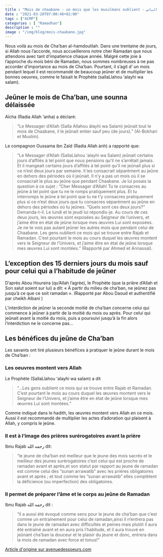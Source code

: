 ```yaml
---
title : "Mois de chaabane - un mois que les musulmans oublient - شهر شعبان - شهرٌ يغفل عنه الناس"
date : "2021-03-20T07:00:46+02:00"
tags : ["ACMP"]
categories : [ "Ramadhan"]
description : ""
image : "/img/blog/mois-chaabane.jpg"
---
```


Nous voilà au mois de Cha’ban al-hamdoulilah. Dans une trentaine de jours, si
Allah nous l’accorde, nous accueillerons notre cher Ramadan que nous attendons
avec tant d’impatience chaque année. Malgré cette joie à l’approche du mois béni
de Ramadan, nous sommes nombreuses à ne pas accorder d’importance au mois de
Cha’ban. Pourtant, il s’agit d’ un mois pendant lequel il est recommandé de
beaucoup jeûner et de multiplier les bonnes oeuvres, comme le faisait le
Prophète (sallaLlahou ‘alayhi wa salam).

## Jeûner le mois de Cha’ban, une sounna délaissée

Aïcha (Radia Allah ‘anha) a déclaré:

>“Le Messager d’Allah (Salla Allahou àlayhi
wa Salam) jeûnait tout le mois de Chaabane, il le jeûnait entier sauf peu (de
jours).” (Al-Bokhari et Muslim).

Le compagnon Oussama ibn Zaïd (Radia Allah ành) a rapporté que:

>“Le Messager d’Allah (SallaLlahou ‘alayhi wa Salam) jeûnait certains jours
d’affilés à tel point que nous pensions qu’il ne s’arrêtait jamais. Et il
mangeait certains jours d’affilés à tel point qu’il ne jeûnait plus si ce n’est
deux jours par semaine. Il les consacrait séparément au jeûne en dehors des
périodes où il jeûnait. Il n’y a pas un mois où il se consacrait le plus au
jeûne que pendant Chaabane. Je lui posais la question à ce sujet : “Cher
Messager d’Allah! Tu te consacres au jeûne à tel point que tu ne le romps
pratiquement plus. Et tu interromps le jeûne à tel point que tu ne t’y consacres
pratiquement plus si ce n’est deux jours que tu consacres séparément au jeûne en
dehors des périodes où tu jeûnes. “Quels sont ces deux jours?” Demanda-t-il. Le
lundi et le jeudi lui répondis-je. Au cours de ces deux jours, les œuvres sont
exposées au Seigneur de l’univers, et j’aime être en état de jeûne lorsque mes
œuvres Lui sont exposées. Je ne te vois pas autant jeûner les autres mois que
pendant celui de Chaabane. Les gens oublient ce mois qui se trouve entre Rajab
et Ramadan. C’est pourtant le mois au cours duquel les œuvres montent vers le
Seigneur de l’Univers, et j’aime être en état de jeûne lorsque mes œuvres Lui
sont montées.”  (Rapporté par Ahmed et Annassaï).

## L’exception des 15 derniers jours du mois sauf pour celui qui a l’habitude de jeûner

D’après Abou Houreira (qu’Allah l’agrée), le Prophète (que la prière d’Allah et
Son salut soient sur lui) a dit: « À partir du milieu de cha’ban, ne jeûnez pas
jusqu’à ce que ce soit ramadan ». (Rapporté par Abou Daoud et authentifié par
cheikh Albani )

L’interdiction de jeûner la seconde moitié de cha’ban concerne celui qui
commence à jeûner à partir de la moitié du mois ou après. Pour celui qui jeûnait
avant la moitié du mois, puis a poursuivi jusqu’à la fin alors l’interdiction ne
le concerne pas…


## Les bénéfices du jeûne de Cha’ban

Les savants ont tiré plusieurs bénéfices à pratiquer le jeûne durant le mois de Cha’ban :

### Les oeuvres montent vers Allah

Le Prophète (SallaLlahou ‘alayhi wa salam) a dit

>“…Les gens oublient ce mois qui se trouve entre Rajab et Ramadan. C’est pourtant
le mois au cours duquel les œuvres montent vers le Seigneur de l’Univers, et
j’aime être en état de jeûne lorsque mes œuvres Lui sont montées.”

Comme indiqué dans le hadith, les œuvres montent vers Allah en ce mois. Aussi il
est recommandé de multiplier les actes d’adoration qui plaisent à Allah, y
compris le jeûne.

### Il est à l’image des prières surérogatoires avant la prière

Ibnu Rajab رحمه الله dit:

>“le jeune de cha’ban est meilleur que le jeune des
mois sacrés et le meilleur des jeunes surérogatoires c’est celui qui est proche
de ramadan avant et après,et son statut par rapport au jeune de ramadan est
comme celui des “sunan arrawatib” avec les prières obligatoires avant et après ;
et tout comme les “sunan arrawatib” elles complètent la déficience (ou
imperfection) des obligatoires.

### Il permet de préparer l’âme et le corps au jeûne de Ramadan

Ibnu Rajab رحمه الله dit :

>“il a aussi été évoqué comme sens pour le jeune de cha’ban que c’est comme un
entrainement pour celui de ramadan,ainsi il n’entrera pas dans le jeune de
ramadan avec difficultés et peines mais plutôt il aura été entraîné avant et en
aura pris l’habitude, et il aura trouvé en jeûnant cha’ban la douceur et le
plaisir du jeune et donc, entrera dans la mois de ramadan avec force et tonus!”

[Article d'origine sur avenuedessoeurs.com
](https://www.avenuedessoeurs.com/ramadan/chaban-un-mois-pour-preparer-ramadan/)
